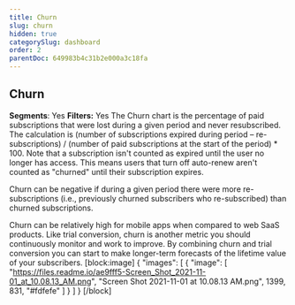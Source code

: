 ```yaml
---
title: Churn
slug: churn
hidden: true
categorySlug: dashboard
order: 2
parentDoc: 649983b4c31b2e000a3c18fa
---
```

## Churn
**Segments**: Yes
**Filters:** Yes
The Churn chart is the percentage of paid subscriptions that were lost during a given period and never resubscribed. The calculation is (number of subscriptions expired during period – re-subscriptions) / (number of paid subscriptions at the start of the period) * 100. Note that a subscription isn't counted as expired until the user no longer has access. This means users that turn off auto-renew aren't counted as "churned" until their subscription expires.

Churn can be negative if during a given period there were more re-subscriptions (i.e., previously churned subscribers who re-subscribed) than churned subscriptions.

Churn can be relatively high for mobile apps when compared to web SaaS products. Like trial conversion, churn is another metric you should continuously monitor and work to improve. By combining churn and trial conversion you can start to make longer-term forecasts of the lifetime value of your subscribers. 
[block:image]
{
  "images": [
    {
      "image": [
        "https://files.readme.io/ae9fff5-Screen_Shot_2021-11-01_at_10.08.13_AM.png",
        "Screen Shot 2021-11-01 at 10.08.13 AM.png",
        1399,
        831,
        "#fdfefe"
      ]
    }
  ]
}
[/block]